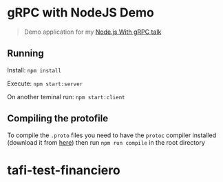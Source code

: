 # gRPC with NodeJS Demo

> Demo application for my [Node.js With gRPC talk](https://speakerdeck.com/khaosdoctor/grpc-with-node-dot-js)

## Running

Install: `npm install`

Execute: `npm start:server`

On another teminal run: `npm start:client`

## Compiling the protofile

To compile the `.proto` files you need to have the `protoc` compiler installed (download it from [here](https://github.com/protocolbuffers/protobuf/releases)) then run `npm run compile` in the root directory
# tafi-test-financiero
